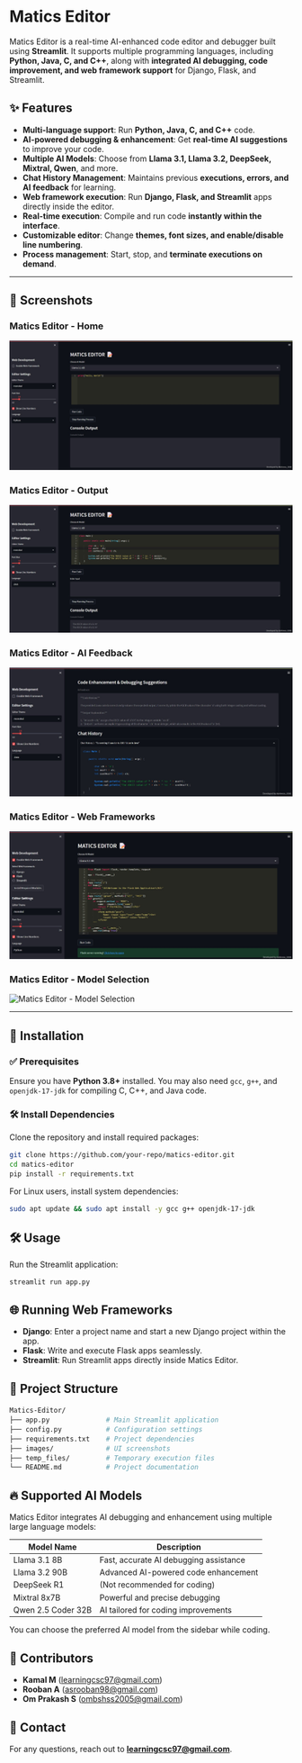 # Matics Editor

Matics Editor is a real-time AI-enhanced code editor and debugger built using **Streamlit**. It supports multiple programming languages, including **Python, Java, C, and C++**, along with **integrated AI debugging, code improvement, and web framework support** for Django, Flask, and Streamlit.

## ✨ Features  

- **Multi-language support**: Run **Python, Java, C, and C++** code.  
- **AI-powered debugging & enhancement**: Get **real-time AI suggestions** to improve your code.  
- **Multiple AI Models**: Choose from **Llama 3.1, Llama 3.2, DeepSeek, Mixtral, Qwen**, and more.  
- **Chat History Management**: Maintains previous **executions, errors, and AI feedback** for learning.  
- **Web framework execution**: Run **Django, Flask, and Streamlit** apps directly inside the editor.  
- **Real-time execution**: Compile and run code **instantly within the interface**.  
- **Customizable editor**: Change **themes, font sizes, and enable/disable line numbering**.  
- **Process management**: Start, stop, and **terminate executions on demand**.  

---

## 📸 Screenshots  

### Matics Editor - Home  
![Matics Editor - Home](images/home.jpg)  

### Matics Editor - Output 
![Matics Editor - Output](images/Output_1.jpg)  

### Matics Editor - AI Feedback 
![Matics Editor - AI Feedback](images/Output_2.jpg)  

### Matics Editor - Web Frameworks 
![Matics Editor - Web Frameworks](images/Output_3.jpg)  

### Matics Editor - Model Selection 
![Matics Editor - Model Selection](iimages/Model_selection.jpg)  

---

## 🚀 Installation  

### ✅ Prerequisites  
Ensure you have **Python 3.8+** installed. You may also need `gcc`, `g++`, and `openjdk-17-jdk` for compiling C, C++, and Java code.  

### 🛠 Install Dependencies  
Clone the repository and install required packages:  

```sh
git clone https://github.com/your-repo/matics-editor.git  
cd matics-editor  
pip install -r requirements.txt
```

For Linux users, install system dependencies:

```sh
sudo apt update && sudo apt install -y gcc g++ openjdk-17-jdk
```

## 🛠 Usage  
Run the Streamlit application:

```sh
streamlit run app.py
```

## 🌐 Running Web Frameworks  
- **Django**: Enter a project name and start a new Django project within the app.
- **Flask**: Write and execute Flask apps seamlessly.
- **Streamlit**: Run Streamlit apps directly inside Matics Editor.

## 📂 Project Structure  
```bash
Matics-Editor/
├── app.py              # Main Streamlit application
├── config.py           # Configuration settings
├── requirements.txt    # Project dependencies
├── images/             # UI screenshots
├── temp_files/         # Temporary execution files
└── README.md           # Project documentation
```

## 🔥 Supported AI Models  
Matics Editor integrates AI debugging and enhancement using multiple large language models:

| Model Name            | Description                              |
|-----------------------|------------------------------------------|
| Llama 3.1 8B         | Fast, accurate AI debugging assistance  |
| Llama 3.2 90B        | Advanced AI-powered code enhancement   |
| DeepSeek R1          | (Not recommended for coding)           |
| Mixtral 8x7B         | Powerful and precise debugging         |
| Qwen 2.5 Coder 32B   | AI tailored for coding improvements    |

You can choose the preferred AI model from the sidebar while coding.

## 👥 Contributors  
- **Kamal M** (learningcsc97@gmail.com)  
- **Rooban A** (asrooban98@gmail.com)  
- **Om Prakash S** (ombshss2005@gmail.com)  


## 📧 Contact  
For any questions, reach out to **learningcsc97@gmail.com**.
